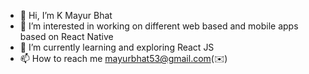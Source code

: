 - 👋 Hi, I’m K Mayur Bhat
- 👀 I’m interested in working on different web based and mobile apps based on React Native
- 🌱 I’m currently learning and exploring React JS
- 📫 How to reach me mayurbhat53@gmail.com(✉️)

<!---
mayur199816/mayur199816 is a ✨ special ✨ repository because its `README.md` (this file) appears on your GitHub profile.
You can click the Preview link to take a look at your changes.
--->
